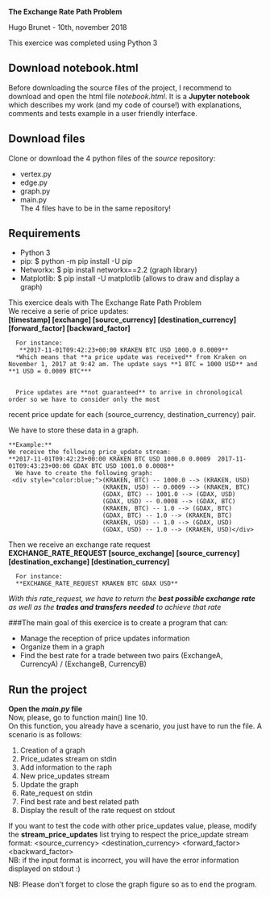**The Exchange Rate Path Problem**

Hugo Brunet - 10th, november 2018

This exercice was completed using Python 3

## Download notebook.html 
Before downloading the source files of the project, I recommend to download and open the html file *notebook.html*. It is a **Jupyter notebook** 
which describes my work (and my code of course!) with explanations, comments and tests example in a user friendly interface.

## Download files
Clone or download the 4 python files of the *source* repository:   
- vertex.py  
- edge.py  
- graph.py  
- main.py  
The 4 files have to be in the same repository!

## Requirements
* Python 3  
* pip: $ python -m pip install -U pip
* Networkx: $ pip install networkx==2.2 (graph library)
* Matplotlib: $ pip install -U matplotlib (allows to draw and display a graph)

This exercice deals with The Exchange Rate Path Problem  
    We receive a serie of price updates:  
    **[timestamp] [exchange] [source_currency] [destination_currency] [forward_factor] [backward_factor]**
      
      For instance:  
       **2017-11-01T09:42:23+00:00 KRAKEN BTC USD 1000.0 0.0009**
      *Which means that **a price update was received** from Kraken on November 1, 2017 at 9:42 am. The update says **1 BTC = 1000 USD** and  **1 USD = 0.0009 BTC***
      
      
      Price updates are **not guaranteed** to arrive in chronological order so we have to consider only the most
recent price update for each (source_currency, destination_currency) pair.
      
  
 We have to store these data in a graph.
  
    **Example:**  
    We receive the following price_update stream:
    **2017-11-01T09:42:23+00:00 KRAKEN BTC USD 1000.0 0.0009  2017-11-01T09:43:23+00:00 GDAX BTC USD 1001.0 0.0008**
      We have to create the following graph:
     <div style="color:blue;">(KRAKEN, BTC) -- 1000.0 --> (KRAKEN, USD)  
                              (KRAKEN, USD) -- 0.0009 --> (KRAKEN, BTC)  
                              (GDAX, BTC) -- 1001.0 --> (GDAX, USD)  
                              (GDAX, USD) -- 0.0008 --> (GDAX, BTC)  
                              (KRAKEN, BTC) -- 1.0 --> (GDAX, BTC)  
                              (GDAX, BTC) -- 1.0 --> (KRAKEN, BTC)  
                              (KRAKEN, USD) -- 1.0 --> (GDAX, USD)  
                              (GDAX, USD) -- 1.0 --> (KRAKEN, USD)</div>
  
Then we receive an exchange rate request  
    **EXCHANGE_RATE_REQUEST [source_exchange] [source_currency] [destination_exchange] [destination_currency]**
      
      For instance:  
      **EXCHANGE_RATE_REQUEST KRAKEN BTC GDAX USD**
  *With this rate_request, we have to return the **best possible exchange rate** as well as the **trades and transfers needed** to achieve that rate*
       
  

###The main goal of this exercice is to create a program that can:
* Manage the reception of price updates information  
* Organize them in a graph  
* Find the best rate for a trade between two pairs (ExchangeA, CurrencyA) / (ExchangeB, CurrencyB)  

## Run the project
**Open the *main.py* file**  
Now, please, go to function main() line 10.  
On this function, you already have a scenario, you just have to run the file. A scenario is as follows:  
1. Creation of a graph  
2. Price_udates stream on stdin  
3. Add information to the raph  
4. New price_updates stream  
5. Update the graph  
6. Rate_request on stdin   
7. Find best rate and best related path  
8. Display the result of the rate request on stdout  

If you want to test the code with other price_updates value, please, modify the **stream_price_updates** list trying to respect
the price_update stream format: <timestamp> <exchange> <source_currency> <destination_currency> <forward_factor> <backward_factor>  
NB: if the input format is incorrect, you will have the error information displayed on stdout :) 

NB: Please don't forget to close the graph figure so as to end the program.
